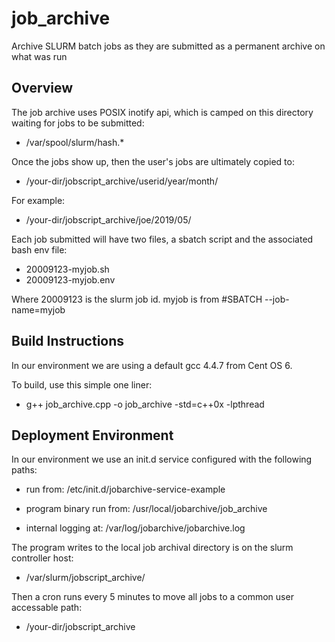 # job_archive

Archive SLURM batch jobs as they are submitted as a permanent archive on what was run

## Overview

The job archive uses POSIX inotify api, which is camped on this directory waiting for jobs to be submitted:
 - /var/spool/slurm/hash.*

Once the jobs show up, then the user's jobs are ultimately copied to:
 - /your-dir/jobscript_archive/userid/year/month/

For example:
 - /your-dir/jobscript_archive/joe/2019/05/

Each job submitted will have two files, a sbatch script and the associated bash env file:
 - 20009123-myjob.sh
 - 20009123-myjob.env

Where 20009123 is the slurm job id.
myjob is from #SBATCH --job-name=myjob 

## Build Instructions

In our environment we are using a default gcc 4.4.7 from Cent OS 6.

To build, use this simple one liner:

 - g++ job_archive.cpp -o job_archive -std=c++0x -lpthread

## Deployment Environment

In our environment we use an init.d service configured with the following paths:

 - run from: /etc/init.d/jobarchive-service-example

 - program binary run from: /usr/local/jobarchive/job_archive

 - internal logging at: /var/log/jobarchive/jobarchive.log

The program writes to the local job archival directory is on the slurm controller host:
 - /var/slurm/jobscript_archive/

Then a cron runs every 5 minutes to move all jobs to a common user accessable path:
 - /your-dir/jobscript_archive


